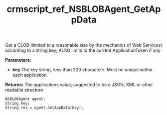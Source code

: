 ﻿---
title: crmscript_ref_NSBLOBAgent_GetAppData
description: String GetAppData(String key)
intellisense: NSBLOBAgent.GetAppData
keywords: NSBLOBAgent,GetAppData
so.topic: reference
---

Get a CLOB (limited to a reasonable size by the mechanics of Web Services) according to a string key; ALSO limits to the current ApplicationToken if any

**Parameters:**
 - **key** The key string, less than 200 characters. Must be unique within each application.

**Returns:** The applications value, suggested to be a JSON, XML or other readable structure

```crmscript
NSBLOBAgent agent;
String key;
String res = agent.GetAppData(key);
```

